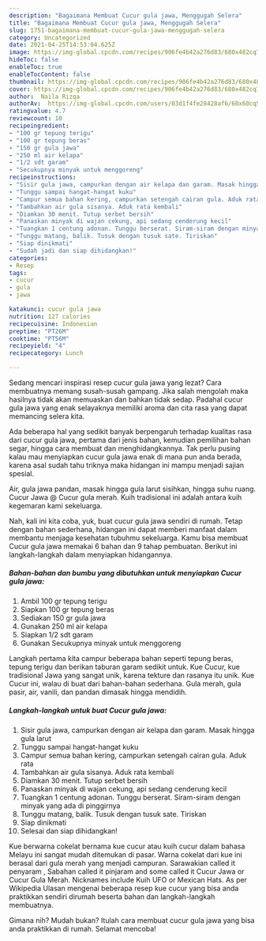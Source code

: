 ```yaml
---
description: "Bagaimana Membuat Cucur gula jawa, Menggugah Selera"
title: "Bagaimana Membuat Cucur gula jawa, Menggugah Selera"
slug: 1751-bagaimana-membuat-cucur-gula-jawa-menggugah-selera
category: Uncategorized
date: 2021-04-25T14:53:04.625Z
image: https://img-global.cpcdn.com/recipes/906fe4b42a276d83/680x482cq70/cucur-gula-jawa-foto-resep-utama.jpg
hideToc: false
enableToc: true
enableTocContent: false
thumbnail: https://img-global.cpcdn.com/recipes/906fe4b42a276d83/680x482cq70/cucur-gula-jawa-foto-resep-utama.jpg
cover: https://img-global.cpcdn.com/recipes/906fe4b42a276d83/680x482cq70/cucur-gula-jawa-foto-resep-utama.jpg
author:  Naila Rizqa
authorAv:  https://img-global.cpcdn.com/users/03d1f4fe28428af6/60x60cq50/avatar.jpg
ratingvalue: 4.7
reviewcount: 10
recipeingredient:
- "100 gr tepung terigu"
- "100 gr tepung beras"
- "150 gr gula jawa"
- "250 ml air kelapa"
- "1/2 sdt garam"
- "Secukupnya minyak untuk menggoreng"
recipeinstructions:
- "Sisir gula jawa, campurkan dengan air kelapa dan garam. Masak hingga gula larut"
- "Tunggu sampai hangat-hangat kuku"
- "Campur semua bahan kering, campurkan setengah cairan gula. Aduk rata"
- "Tambahkan air gula sisanya. Aduk rata kembali"
- "Diamkan 30 menit. Tutup serbet bersih"
- "Panaskan minyak di wajan cekung, api sedang cenderung kecil"
- "Tuangkan 1 centung adonan. Tunggu berserat. Siram-siram dengan minyak yang ada di pinggirnya"
- "Tunggu matang, balik. Tusuk dengan tusuk sate. Tiriskan"
- "Siap dinikmati"
- "Sudah jadi dan siap dihidangkan!"
categories:
- Resep
tags:
- cucur
- gula
- jawa

katakunci: cucur gula jawa 
nutrition: 127 calories
recipecuisine: Indonesian
preptime: "PT26M"
cooktime: "PT56M"
recipeyield: "4"
recipecategory: Lunch

---
```



Sedang mencari inspirasi resep cucur gula jawa yang lezat? Cara membuatnya memang susah-susah gampang. Jika salah mengolah maka hasilnya tidak akan memuaskan dan bahkan tidak sedap. Padahal cucur gula jawa yang enak selayaknya memiliki aroma dan cita rasa yang dapat memancing selera kita.


Ada beberapa hal yang sedikit banyak berpengaruh terhadap kualitas rasa dari cucur gula jawa, pertama dari jenis bahan, kemudian pemilihan bahan segar, hingga cara membuat dan menghidangkannya. Tak perlu pusing kalau mau menyiapkan cucur gula jawa enak di mana pun anda berada, karena asal sudah tahu triknya maka hidangan ini mampu menjadi sajian spesial.

Air, gula jawa pandan, masak hingga gula larut sisihkan, hingga suhu ruang. Cucur Jawa @ Cucur gula merah. Kuih tradisional ini adalah antara kuih kegemaran kami sekeluarga.


Nah, kali ini kita coba, yuk, buat cucur gula jawa sendiri di rumah. Tetap dengan bahan sederhana, hidangan ini dapat memberi manfaat dalam membantu menjaga kesehatan tubuhmu sekeluarga. Kamu bisa membuat Cucur gula jawa memakai 6 bahan dan 9 tahap pembuatan. Berikut ini langkah-langkah dalam menyiapkan hidangannya.

<!--inarticleads1-->

##### Bahan-bahan dan bumbu yang dibutuhkan untuk menyiapkan Cucur gula jawa:

1. Ambil 100 gr tepung terigu
1. Siapkan 100 gr tepung beras
1. Sediakan 150 gr gula jawa
1. Gunakan 250 ml air kelapa
1. Siapkan 1/2 sdt garam
1. Gunakan Secukupnya minyak untuk menggoreng


Langkah pertama kita campur beberapa bahan seperti tepung beras, tepung terigu dan berikan taburan garam sedikit untuk. Kue Cucur, kue tradisional Jawa yang sangat unik, karena tekture dan rasanya itu unik. Kue Cucur ini, walau di buat dari bahan-bahan sederhana. Gula merah, gula pasir, air, vanili, dan pandan dimasak hingga mendidih. 

<!--inarticleads2-->

##### Langkah-langkah untuk buat Cucur gula jawa:

1. Sisir gula jawa, campurkan dengan air kelapa dan garam. Masak hingga gula larut
1. Tunggu sampai hangat-hangat kuku
1. Campur semua bahan kering, campurkan setengah cairan gula. Aduk rata
1. Tambahkan air gula sisanya. Aduk rata kembali
1. Diamkan 30 menit. Tutup serbet bersih
1. Panaskan minyak di wajan cekung, api sedang cenderung kecil
1. Tuangkan 1 centung adonan. Tunggu berserat. Siram-siram dengan minyak yang ada di pinggirnya
1. Tunggu matang, balik. Tusuk dengan tusuk sate. Tiriskan
1. Siap dinikmati
1. Selesai dan siap dihidangkan!

Kue berwarna cokelat bernama kue cucur atau kuih cucur dalam bahasa Melayu ini sangat mudah ditemukan di pasar. Warna cokelat dari kue ini berasal dari gula merah yang menjadi campuran. Sarawakian called it penyaram , Sabahan called it pinjaram and some called it Cucur Jawa or Cucur Gula Merah. Nicknames include Kuih UFO or Mexican Hats. As per Wikipedia Ulasan mengenai beberapa resep kue cucur yang bisa anda praktikkan sendiri dirumah beserta bahan dan langkah-langkah membuatnya. 

Gimana nih? Mudah bukan? Itulah cara membuat cucur gula jawa yang bisa anda praktikkan di rumah. Selamat mencoba!
